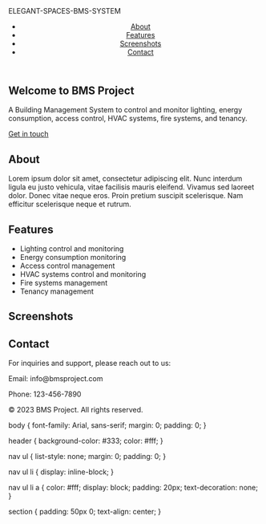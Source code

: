 
<!DOCTYPE html>
<html>
<head>
  ELEGANT-SPACES-BMS-SYSTEM
  <link rel="stylesheet" type="text/css" href="style.css">
</head>
<body>
  <header>
    <nav>
      <ul>
        <li><a href="#about">About</a></li>
        <li><a href="#features">Features</a></li>
        <li><a href="#screenshots">Screenshots</a></li>
        <li><a href="#contact">Contact</a></li>
      </ul>
    </nav>
  </header>

  <section id="hero">
    <div class="hero-content">
      <h1>Welcome to BMS Project</h1>
      <p>A Building Management System to control and monitor lighting, energy consumption, access control, HVAC systems, fire systems, and tenancy.</p>
      <a href="#contact" class="btn">Get in touch</a>
    </div>
  </section>

  <section id="about" class="section">
    <div class="container">
      <h2>About</h2>
      <p>Lorem ipsum dolor sit amet, consectetur adipiscing elit. Nunc interdum ligula eu justo vehicula, vitae facilisis mauris eleifend. Vivamus sed laoreet dolor. Donec vitae neque eros. Proin pretium suscipit scelerisque. Nam efficitur scelerisque neque et rutrum.</p>
    </div>
  </section>

  <section id="features" class="section">
    <div class="container">
      <h2>Features</h2>
      <ul>
        <li>Lighting control and monitoring</li>
        <li>Energy consumption monitoring</li>
        <li>Access control management</li>
        <li>HVAC systems control and monitoring</li>
        <li>Fire systems management</li>
        <li>Tenancy management</li>
      </ul>
    </div>
  </section>

  <section id="screenshots" class="section">
    <div class="container">
      <h2>Screenshots</h2>
      <!-- Add screenshots here -->
    </div>
  </section>

  <section id="contact" class="section">
    <div class="container">
      <h2>Contact</h2>
      <p>For inquiries and support, please reach out to us:</p>
      <p>Email: info@bmsproject.com</p>
      <p>Phone: 123-456-7890</p>
    </div>
  </section>

  <footer>
    <div class="container">
      <p>&copy; 2023 BMS Project. All rights reserved.</p>
    </div>
  </footer>
</body>
</html>
body {
  font-family: Arial, sans-serif;
  margin: 0;
  padding: 0;
}

header {
  background-color: #333;
  color: #fff;
}

nav ul {
  list-style: none;
  margin: 0;
  padding: 0;
}

nav ul li {
  display: inline-block;
}

nav ul li a {
  color: #fff;
  display: block;
  padding: 20px;
  text-decoration: none;
}

section {
  padding: 50px 0;
  text-align: center;
}

